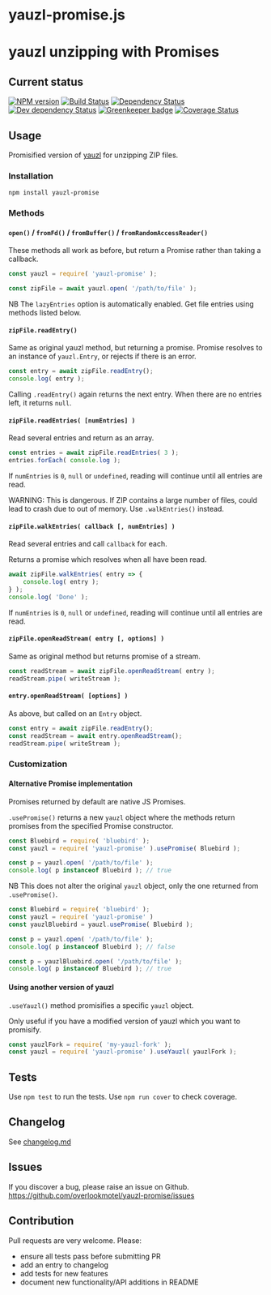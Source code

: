 # yauzl-promise.js

# yauzl unzipping with Promises

## Current status

[![NPM version](https://img.shields.io/npm/v/yauzl-promise.svg)](https://www.npmjs.com/package/yauzl-promise)
[![Build Status](https://img.shields.io/travis/overlookmotel/yauzl-promise/master.svg)](http://travis-ci.org/overlookmotel/yauzl-promise)
[![Dependency Status](https://img.shields.io/david/overlookmotel/yauzl-promise.svg)](https://david-dm.org/overlookmotel/yauzl-promise)
[![Dev dependency Status](https://img.shields.io/david/dev/overlookmotel/yauzl-promise.svg)](https://david-dm.org/overlookmotel/yauzl-promise)
[![Greenkeeper badge](https://badges.greenkeeper.io/overlookmotel/yauzl-promise.svg)](https://greenkeeper.io/)
[![Coverage Status](https://img.shields.io/coveralls/overlookmotel/yauzl-promise/master.svg)](https://coveralls.io/r/overlookmotel/yauzl-promise)

## Usage

Promisified version of [yauzl](https://www.npmjs.com/package/yauzl) for unzipping ZIP files.

### Installation

```
npm install yauzl-promise
```

### Methods

#### `open()` / `fromFd()` / `fromBuffer()` / `fromRandomAccessReader()`

These methods all work as before, but return a Promise rather than taking a callback.

```js
const yauzl = require( 'yauzl-promise' );

const zipFile = await yauzl.open( '/path/to/file' );
```

NB The `lazyEntries` option is automatically enabled. Get file entries using methods listed below.

#### `zipFile.readEntry()`

Same as original yauzl method, but returning a promise. Promise resolves to an instance of `yauzl.Entry`, or rejects if there is an error.

```js
const entry = await zipFile.readEntry();
console.log( entry );
```

Calling `.readEntry()` again returns the next entry. When there are no entries left, it returns `null`.

#### `zipFile.readEntries( [numEntries] )`

Read several entries and return as an array.

```js
const entries = await zipFile.readEntries( 3 );
entries.forEach( console.log );
```

If `numEntries` is `0`, `null` or `undefined`, reading will continue until all entries are read.

WARNING: This is dangerous. If ZIP contains a large number of files, could lead to crash due to out of memory. Use `.walkEntries()` instead.

#### `zipFile.walkEntries( callback [, numEntries] )`

Read several entries and call `callback` for each.

Returns a promise which resolves when all have been read.

```js
await zipFile.walkEntries( entry => {
	console.log( entry );
} );
console.log( 'Done' );
```

If `numEntries` is `0`, `null` or `undefined`, reading will continue until all entries are read.

#### `zipFile.openReadStream( entry [, options] )`

Same as original method but returns promise of a stream.

```js
const readStream = await zipFile.openReadStream( entry );
readStream.pipe( writeStream );
```

#### `entry.openReadStream( [options] )`

As above, but called on an `Entry` object.

```js
const entry = await zipFile.readEntry();
const readStream = await entry.openReadStream();
readStream.pipe( writeStream );
```

### Customization

#### Alternative Promise implementation

Promises returned by default are native JS Promises.

`.usePromise()` returns a new `yauzl` object where the methods return promises from the specified Promise constructor.

```js
const Bluebird = require( 'bluebird' );
const yauzl = require( 'yauzl-promise' ).usePromise( Bluebird );

const p = yauzl.open( '/path/to/file' );
console.log( p instanceof Bluebird ); // true
```

NB This does not alter the original `yauzl` object, only the one returned from `.usePromise()`.

```js
const Bluebird = require( 'bluebird' );
const yauzl = require( 'yauzl-promise' )
const yauzlBluebird = yauzl.usePromise( Bluebird );

const p = yauzl.open( '/path/to/file' );
console.log( p instanceof Bluebird ); // false

const p = yauzlBluebird.open( '/path/to/file' );
console.log( p instanceof Bluebird ); // true
```

#### Using another version of yauzl

`.useYauzl()` method promisifies a specific `yauzl` object.

Only useful if you have a modified version of yauzl which you want to promisify.

```js
const yauzlFork = require( 'my-yauzl-fork' );
const yauzl = require( 'yauzl-promise' ).useYauzl( yauzlFork );
```

## Tests

Use `npm test` to run the tests. Use `npm run cover` to check coverage.

## Changelog

See [changelog.md](https://github.com/overlookmotel/yauzl-promise/blob/master/changelog.md)

## Issues

If you discover a bug, please raise an issue on Github. https://github.com/overlookmotel/yauzl-promise/issues

## Contribution

Pull requests are very welcome. Please:

* ensure all tests pass before submitting PR
* add an entry to changelog
* add tests for new features
* document new functionality/API additions in README
